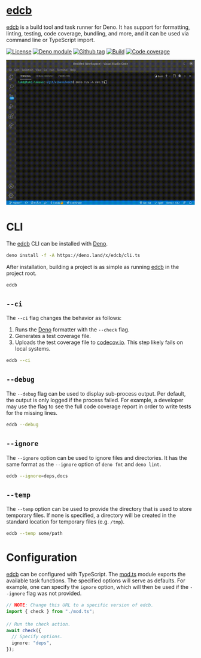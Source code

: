 # [edcb]

[edcb] is a build tool and task runner for Deno. It has support for formatting,
linting, testing, code coverage, bundling, and more, and it can be used via
command line or TypeScript import.

[![License][license-shield]](LICENSE)
[![Deno module][deno-land-shield]][deno-land]
[![Github
tag][github-shield]][github] [![Build][build-shield]][build]
[![Code
coverage][coverage-shield]][coverage]

![edcb in action](docs/video.gif)

# CLI

The [edcb] CLI can be installed with [Deno].

```sh
deno install -f -A https://deno.land/x/edcb/cli.ts
```

After installation, building a project is as simple as running [edcb] in the
project root.

```sh
edcb
```

## `--ci`

The `--ci` flag changes the behavior as follows:

1. Runs the [Deno] formatter with the `--check` flag.
2. Generates a test coverage file.
3. Uploads the test coverage file to [codecov.io]. This step likely fails on
   local systems.

```sh
edcb --ci
```

## `--debug`

The `--debug` flag can be used to display sub-process output. Per default, the
output is only logged if the process failed. For example, a developer may use
the flag to see the full code coverage report in order to write tests for the
missing lines.

```sh
edcb --debug
```

## `--ignore`

The `--ignore` option can be used to ignore files and directories. It has the
same format as the `--ignore` option of `deno fmt` and `deno lint`.

```sh
edcb --ignore=deps,docs
```

## `--temp`

The `--temp` option can be used to provide the directory that is used to store
temporary files. If none is specified, a directory will be created in the
standard location for temporary files (e.g. `/tmp`).

```sh
edcb --temp some/path
```

# Configuration

[edcb] can be configured with TypeScript. The [mod.ts](mod.ts) module exports
the available task functions. The specified options will serve as defaults. For
example, one can specify the `ignore` option, which will then be used if the
`--ignore` flag was not provided.

```ts
// NOTE: Change this URL to a specific version of edcb.
import { check } from "./mod.ts";

// Run the check action.
await check({
  // Specify options.
  ignore: "deps",
});
```

[edcb]: #
[Deno]: https://deno.land
[GitHub Actions]: https://github.com/features/actions
[codecov.io]: https://codecov.io

<!-- badges -->

[github]: https://github.com/eibens/edcb
[github-shield]: https://img.shields.io/github/v/tag/eibens/edcb?label&logo=github
[coverage-shield]: https://img.shields.io/codecov/c/github/eibens/edcb?logo=codecov&label
[license-shield]: https://img.shields.io/github/license/eibens/edcb?color=informational
[coverage]: https://codecov.io/gh/eibens/edcb
[build]: https://github.com/eibens/edcb/actions/workflows/ci.yml
[build-shield]: https://img.shields.io/github/workflow/status/eibens/edcb/ci?logo=github&label
[deno-land]: https://deno.land/x/edcb
[deno-land-shield]: https://img.shields.io/badge/x/edcb-informational?logo=deno&label
